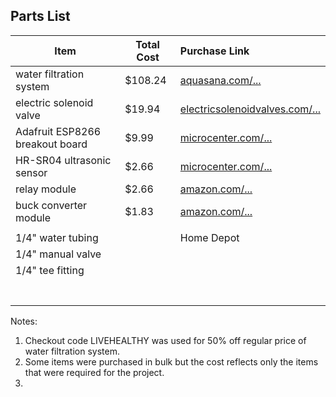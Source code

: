 ## Parts List

| Item                            | Total Cost | Purchase Link                                                |
| ------------------------------- | ---------- | :----------------------------------------------------------- |
| water filtration system         | $108.24    | [aquasana.com/...](https://www.aquasana.com/drinking-water-filter-systems/under-counter-faucet-2-stage/chrome) |
| electric solenoid valve         | $19.94     | [electricsolenoidvalves.com/...](https://www.electricsolenoidvalves.com/1-4-12v-dc-electric-plastic-solenoid-valve/?gclid=Cj0KCQiA7OnxBRCNARIsAIW53B_mqhWERAm4H16aWnoii-s6UdT-edAzLE60pQY-LprUZFgntIm0AdwaAoupEALw_wcB) |
| Adafruit ESP8266 breakout board | $9.99      | [microcenter.com/...](https://www.microcenter.com/product/458078/HUZZAH_ESP8266_Breakout) |
| HR-SR04 ultrasonic sensor       | $2.66      | [microcenter.com/...](https://www.microcenter.com/product/613881/inland-hr-sr04-blue-ultrasonic-module---3-pack) |
| relay module                    | $2.66      | [amazon.com/...](https://www.amazon.com/MCIGICM-Channel-Raspberry-Optocoupler-Expansion/dp/B072BY3KJF?ref_=ast_sto_dp) |
| buck converter module           | $1.83      | [amazon.com/...](https://www.amazon.com/Valefod-Efficiency-Voltage-Regulator-Converter/dp/B076H3XHXP?ref_=ast_bbp_dp&th=1&psc=1) |
|                                 |            |                                                              |
| 1/4" water tubing               |            | Home Depot                                                   |
| 1/4" manual valve               |            |                                                              |
| 1/4" tee fitting                |            |                                                              |
|                                 |            |                                                              |
|                                 |            |                                                              |
|                                 |            |                                                              |
|                                 |            |                                                              |
|                                 |            |                                                              |
|                                 |            |                                                              |
|                                 |            |                                                              |

Notes:

1. Checkout code LIVEHEALTHY was used for 50% off regular price of water filtration system.
2. Some items were purchased in bulk but the cost reflects only the items that were required for the project.
3. 